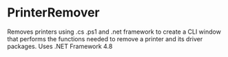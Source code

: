 # PrinterRemover
Removes printers using .cs .ps1 and .net framework to create a CLI window that performs the functions needed to remove a printer and its driver packages.
Uses .NET Framework 4.8
